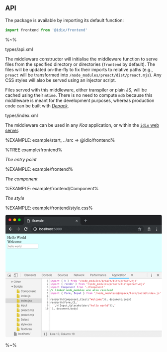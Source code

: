 ## API

The package is available by importing its default function:

```js
import frontend from '@idio/frontend'
```

%~%

<typedef name="frontEnd">types/api.xml</typedef>

The middleware constructor will initialise the middleware function to serve files from the specified directory or directories (`frontend` by default). The files will be updated on-the-fly to fix their imports to relative paths (e.g., `preact` will be transformed into `/node_modules/preact/dist/preact.mjs`). Any CSS styles will also be served using an injector script.

Files served with this middleware, either transpiler or plain JS, will be cached using their `mtime`. There is no need to compute `md5` because this middleware is meant for the development purposes, whereas production code can be built with [_Depack_](https://artdecocode.com/depack/).

<typedef>types/index.xml</typedef>

The middleware can be used in any _Koa_ application, or within the [`idio` web server](https://www.idio.cc).

%EXAMPLE: example/start, ../src => @idio/frontend%

%TREE example/frontend%

*The entry point*

%EXAMPLE: example/frontend%

*The component*

%EXAMPLE: example/frontend/Component%

*The style*

%EXAMPLE: example/frontend/style.css%

<!-- %FORK example% -->
![Chrome Example](docs/Example1.gif)

%~%